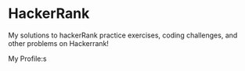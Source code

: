 # HackerRank
My solutions to hackerRank practice exercises, coding challenges, and other problems on Hackerrank!

My Profile:s
